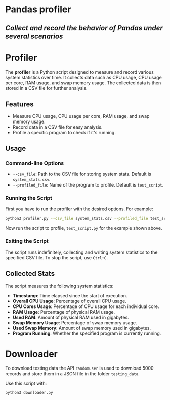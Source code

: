 # Pandas profiler

## _Collect and record the behavior of Pandas under several scenarios_


# Profiler
The **profiler** is a Python script designed to measure and record various system statistics over time. It collects data such as CPU usage, CPU usage per core, RAM usage, and swap memory usage. The collected data is then stored in a CSV file for further analysis.

## Features

- Measure CPU usage, CPU usage per core, RAM usage, and swap memory usage.
- Record data in a CSV file for easy analysis.
- Profile a specific program to check if it's running.

## Usage

### Command-line Options
- `--csv_file`: Path to the CSV file for storing system stats. Default is `system_stats.csv`.
- `--profiled_file`: Name of the program to profile. Default is `test_script`.

### Running the Script

First you have to run the profiler with the desired options. For example:
```bash
python3 profiler.py --csv_file system_stats.csv --profiled_file test_script
```

Now run the script to profile, `test_script.py` for the example shown above.

### Exiting the Script
The script runs indefinitely, collecting and writing system statistics to the specified CSV file. To stop the script, use `Ctrl+C`.


## Collected Stats

The script measures the following system statistics:

- **Timestamp**: Time elapsed since the start of execution.
- **Overall CPU Usage**: Percentage of overall CPU usage.
- **CPU Cores Usage**: Percentage of CPU usage for each individual core.
- **RAM Usage**: Percentage of physical RAM usage.
- **Used RAM**: Amount of physical RAM used in gigabytes.
- **Swap Memory Usage**: Percentage of swap memory usage.
- **Used Swap Memory**: Amount of swap memory used in gigabytes.
- **Program Running**: Whether the specified program is currently running.

# Downloader

To download testing data the API `randomuser` is used to download 5000 records and store them in a JSON file in the folder `testing_data`.

Use this script with:

```bash
python3 downloader.py
```
